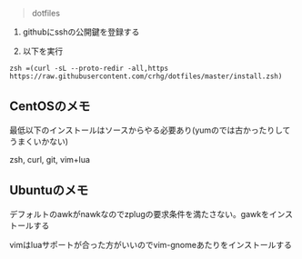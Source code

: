 > dotfiles

1. githubにsshの公開鍵を登録する

2. 以下を実行

```console
zsh =(curl -sL --proto-redir -all,https https://raw.githubusercontent.com/crhg/dotfiles/master/install.zsh)
```

## CentOSのメモ

最低以下のインストールはソースからやる必要あり(yumのでは古かったりしてうまくいかない)

zsh, curl, git, vim+lua

## Ubuntuのメモ

デフォルトのawkがnawkなのでzplugの要求条件を満たさない。gawkをインストールする

vimはluaサポートが合った方がいいのでvim-gnomeあたりをインストールする
